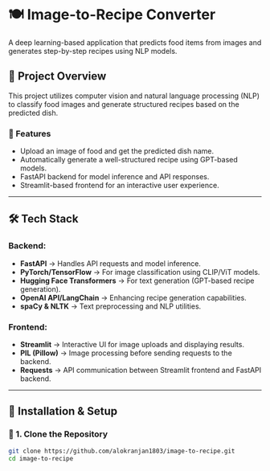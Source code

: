 # 🍽️ Image-to-Recipe Converter  

A deep learning-based application that predicts food items from images and generates step-by-step recipes using NLP models.

## 🚀 Project Overview  
This project utilizes computer vision and natural language processing (NLP) to classify food images and generate structured recipes based on the predicted dish.  

### 🔹 Features  
- Upload an image of food and get the predicted dish name.  
- Automatically generate a well-structured recipe using GPT-based models.  
- FastAPI backend for model inference and API responses.  
- Streamlit-based frontend for an interactive user experience.  

---

## 🛠️ Tech Stack  
### Backend:  
- **FastAPI** → Handles API requests and model inference.  
- **PyTorch/TensorFlow** → For image classification using CLIP/ViT models.  
- **Hugging Face Transformers** → For text generation (GPT-based recipe generation).  
- **OpenAI API/LangChain** → Enhancing recipe generation capabilities.  
- **spaCy & NLTK** → Text preprocessing and NLP utilities.  

### Frontend:  
- **Streamlit** → Interactive UI for image uploads and displaying results.  
- **PIL (Pillow)** → Image processing before sending requests to the backend.  
- **Requests** → API communication between Streamlit frontend and FastAPI backend.  

---

## 📌 Installation & Setup  

### 🔹 1. Clone the Repository  
```bash
git clone https://github.com/alokranjan1803/image-to-recipe.git
cd image-to-recipe
